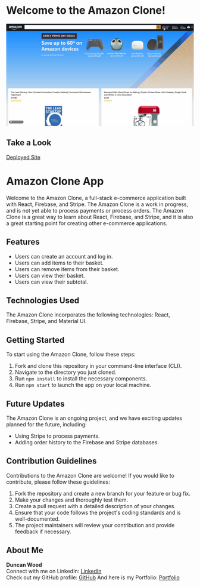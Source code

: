 # Welcome to the Amazon Clone!

![Amazon Clone Screenshot](amazon-clone/src/assets/amazon-clone-motion.gif)

## Take a Look

[Deployed Site](https://clone-153b6.web.app/)

# Amazon Clone App

Welcome to the Amazon Clone, a full-stack e-commerce application built with React, Firebase, and Stripe. The Amazon Clone is a work in progress, and is not yet able to process payments or process orders. The Amazon Clone is a great way to learn about React, Firebase, and Stripe, and it is also a great starting point for creating other e-commerce applications.

## Features

- Users can create an account and log in.
- Users can add items to their basket.
- Users can remove items from their basket.
- Users can view their basket.
- Users can view their subtotal.

## Technologies Used

The Amazon Clone incorporates the following technologies: React, Firebase, Stripe, and Material UI.

## Getting Started

To start using the Amazon Clone, follow these steps:

1. Fork and clone this repository in your command-line interface (CLI).
2. Navigate to the directory you just cloned.
3. Run `npm install` to install the necessary components.
4. Run `npm start` to launch the app on your local machine.

## Future Updates

The Amazon Clone is an ongoing project, and we have exciting updates planned for the future, including:

- Using Stripe to process payments.
- Adding order history to the Firebase and Stripe databases.

## Contribution Guidelines

Contributions to the Amazon Clone are welcome! If you would like to contribute, please follow these guidelines:

1. Fork the repository and create a new branch for your feature or bug fix.
2. Make your changes and thoroughly test them.
3. Create a pull request with a detailed description of your changes.
4. Ensure that your code follows the project's coding standards and is well-documented.
5. The project maintainers will review your contribution and provide feedback if necessary.

## About Me

**Duncan Wood**  
Connect with me on LinkedIn: [LinkedIn](https://www.linkedin.com/in/duncanwoodpro/)  
Check out my GitHub profile: [GitHub](https://github.com/Duncan-Wood)
And here is my Portfolio: [Portfolio](https://duncanwoodpro.netlify.app/)
